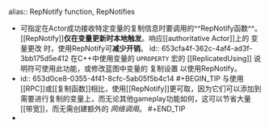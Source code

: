 alias:: RepNotify function, RepNotifies

- 可指定在Actor成功接收特定变量的复制信息时要调用的^^RepNotify函数^^。[[RepNotify]]**仅在变量更新时本地触发**。响应[[authoritative Actor]]上的 变量更改 时，使用RepNotify可**减少开销**。
  id:: 653cfa4f-362c-4af4-ad3f-3bb175d5e412
  在C++中使用变量的 `UPROPERTY` 宏的 [[ReplicatedUsing]] 说明符可使用此功能，或修改蓝图中变量的 复制设置 以使用RepNotify。
- id:: 653d0ce8-0355-4f41-8cfc-5ab05f5b4c14
  #+BEGIN_TIP
  与使用[[RPC]]或[[复制函数]]相比，使用[[RepNotify]]更可取，因为它们可以添加到需要进行复制的变量上，而无论其他gameplay功能如何，这可以节省大量[[带宽]]，而无需创建额外的 *网络调用*。
  #+END_TIP
-
